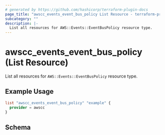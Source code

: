 ```yaml
---
# generated by https://github.com/hashicorp/terraform-plugin-docs
page_title: "awscc_events_event_bus_policy List Resource - terraform-provider-awscc"
subcategory: ""
description: |-
  List all resources for AWS::Events::EventBusPolicy resource type.
---
```


# awscc_events_event_bus_policy (List Resource)

List all resources for `AWS::Events::EventBusPolicy` resource type.

## Example Usage

```terraform
list "awscc_events_event_bus_policy" "example" {
  provider = awscc
}
```

<!-- schema generated by tfplugindocs -->
## Schema
